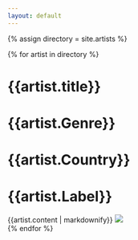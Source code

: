 ```yaml
---
layout: default
---
```


{% assign directory = site.artists %}
<div class="directory-wrapper">
  {% for artist in directory %}
    <div id="{{artist.title | downcase | slugify }}" class="artist-card-wrapper">
      <div class="artist-card">
        <h1>{{artist.title}}</h1>
        <h1>{{artist.Genre}}</h1>
        <h1>{{artist.Country}}</h1>
        <h1>{{artist.Label}}</h1>
      </div>
      <div class="artist-description">
        {{artist.content | markdownify}}
        <img src="{{artist.Image}}">
      </div>
    </div>
  {% endfor %}
</div>
